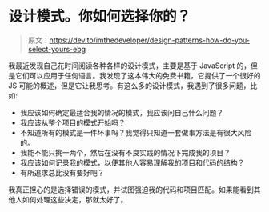 # 设计模式。你如何选择你的？

> 原文：<https://dev.to/imthedeveloper/design-patterns-how-do-you-select-yours-ebg>

我最近发现自己花时间阅读各种各样的设计模式，主要是基于 JavaScript 的，但是它们可以应用于任何语言。我发现了这本伟大的免费书籍，它提供了一个很好的 JS 可能的概述，但是它让我思考。有这么多的设计模式，我遇到了很多问题，比如:

*   我应该如何确定最适合我的情况的模式，我应该问自己什么问题？
*   我应该从整个项目的模式开始吗？
*   不知道所有的模式是一件坏事吗？我觉得只知道一套做事方法是有很大风险的。
*   我能不能只挑一两个，然后在没有不良实践的情况下完成我的项目？
*   我应该如何记录我的模式，以便其他人容易理解我的项目和代码的结构？
*   有所追求总比没有要好吧？

我真正担心的是选择错误的模式，并试图强迫我的代码和项目匹配。如果能看到其他人如何处理这些决定，那就太好了。